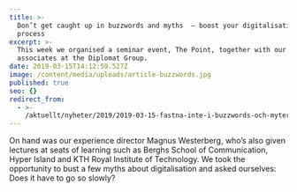 ```yaml
---
title: >-
  Don’t get caught up in buzzwords and myths  – boost your digitalisation
  process
excerpt: >-
  This week we organised a seminar event, The Point, together with our
  associates at the Diplomat Group.
date: 2019-03-15T14:12:59.527Z
image: /content/media/uploads/article-buzzwords.jpg
published: true
seo: {}
redirect_from:
  - >-
    /aktuellt/nyheter/2019/2019-03-15-fastna-inte-i-buzzwords-och-myter-----fa-fart-pa-digitaliseringen.html
---
```


On hand was our experience director Magnus Westerberg, who’s also given lectures at seats of learning such as Berghs School of Communication, Hyper Island and KTH Royal Institute of Technology. We took the opportunity to bust a few myths about digitalisation and asked ourselves: Does it have to go so slowly?

<EmbedPlayer src="https://player.vimeo.com/video/324139245" />
